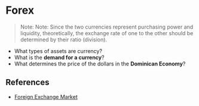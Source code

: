 # Forex

> Note:  Note: Since the two currencies represent purchasing power and liquidity, theoretically, the exchange rate of one to the other should be determined by their ratio (division).

- What types of assets are currency?
- What is the **demand for a currency**?
- What determines the price of the dollars in the **Dominican Economy**?

## References

- [Foreign Exchange Market](https://en.wikipedia.org/wiki/Foreign_exchange_market)
